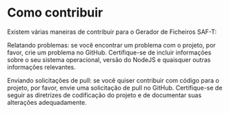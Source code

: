 # Como contribuir

Existem várias maneiras de contribuir para o Gerador de Ficheiros SAF-T:

Relatando problemas: se você encontrar um problema com o projeto, por favor, crie um problema no GitHub. Certifique-se de incluir informações sobre o seu sistema operacional, versão do NodeJS e quaisquer outras informações relevantes.

Enviando solicitações de pull: se você quiser contribuir com código para o projeto, por favor, envie uma solicitação de pull no GitHub. Certifique-se de seguir as diretrizes de codificação do projeto e de documentar suas alterações adequadamente.
